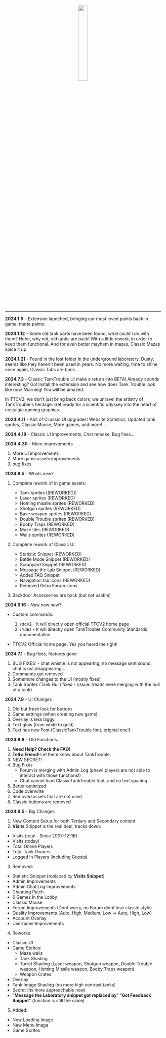 <div align="center">
<img width="25%" src="https://github.com/kamarov-therussiantank/TTCV2/raw/main/.github/banner.svg">

</div>

---

**2024.1.5** - Extension launched, bringing our most loved paints back in game, matte paints.

**2024.1.12** - Some old tank parts have been found, what could I do with them? Hehe, why not, old tanks are back! With a little rework, in order to keep them functional. And for even better mayhem in mazes, Classic Mazes spice it up.

**2024.1.21** - Found in the lost folder in the underground laboratory. Dusty, seems like they haven't been used in years. No more waiting, time to shine once again, Classic Tabs are back.

**2024.7.3** - Classic TankTrouble UI make a return into BETA! Already sounds interesting? Go! Install the extension and see how does Tank Trouble look like now. Warning! You will be amazed.

In TTCV2, we don't just bring back colors; we unravel the artistry of TankTrouble's heritage. Get ready for a scientific odyssey into the heart of nostalgic gaming graphics.

**2024.4.11** - Alot of CLassic UI upgrades! Website Statistics, Updated tank sprites, Classic Mouse, More games, and more!...

**2024.4.18** - Classic UI improvements, Chat remake, Bug fixes...

**2024.4.30** - More improvements
1. More UI improvements
2. More game assets improvements
3. bug fixes


**2024.6.5** - Whats new? 

1. Complete rework of in game assets:
   - Tank sprites ((REWORKED))
   - Laser sprites (REWORKED)
   - Homing missile sprites (REWORKED)
   - Shotgun sprites (REWORKED)
   - Base weapon sprites (REWORKED)
   - Double Trouble sprites (REWORKED)
   - Booby Traps (REWORKED)
   - Maze tiles (REWORKED)
   - Walls sprites (REWORKED)

2. Complete rework of Classic UI:
   - Statistic Snippet (REWORKED)
   - Battle Mode Snippet (REWORKED)
   - Scrapyard Snippet (REWORKED)
   - Message the Lab Snippet (REWORKED)
   - Added FAQ Snippet
   - Navigation tab icons (REWORKED)
   - Removed Retro Forum icons
  
3. Backdoor Accessories are back (but not usable)

   
**2024.6.16** - New new new? 

- Custom commands:
   1.  /ttcv2 - It will directly open official TTCV2 home page
   2.  /rules - It will directly open TankTrouble Community Standards documentation
 
- TTCV2 Official home page. Yes you heard me right!


**2024.7.1** - Bug fixes, features gone
1. BUG FIXES: - chat whistle is not appearing, no message sent sound, chat is not disappearing...
2. Commands got removed
3. Somemore changes to the UI (mostly fixes)
4. Tank Sprites (Tank Hull) fixed - (issue: treads were merging with the hull of a tank)


**2024.7.9** - UI Changes
1. Old but fresh look for buttons
2. Game settings (when creating new game)
3. Overlay is less laggy
4. Text glow (from white to gold)
5. Text has new Font (ClassicTankTrouble font, original one!)



**2024.8.8** - Old Functions...
1. **Need Help? Check the FAQ!**
2. **Tell a Friend**! Let them know about TankTrouble.
3. NEW SECRET! 
4. Bug Fixes
   - Forum is merging with Admin Log (phew! players are not able to interact with those functions!)
   - Chat cannot load ClassicTankTrouble font, and no text spacing
5. Better optimized
6. Code overwrite
7. Removed assets that are not used
8. Classic buttons are removed


**2024.9.5** - Big Changes
1. New Content Setup for both Tertiary and Secondary content
2. **Visits** Snippet is the real deal, tracks down: 
 - Visits (total - Since 2007-12-16)
 - Visits (today)
 - Total Online Players
 - Total Tank Owners
 - Logged In Players (including Guests)

3. Removed:
 - Statistic Snippet (replaced by **Visits Snippet**)
 - Admin Improvements
 - Admin Chat Log Improvements
 - Cheating Patch
 - 6 Games In the Lobby 
 - Classic Mouse
 - Forum Improvements (Dont worry, no Forum didnt lose classic style)
 - Quality Improvements (Auto, High, Medium, Low -> Auto, High, Low)
 - Account Overlay
 - Username Improvements

4. Reworks:
 - Classic UI
 - Game Sprites:
   - Maze walls
   - Tank Shading
   - Turret Shading (Laser weapon, Shotgun weapon, Double Trouble weapon, Homing Missile weapon, Booby Traps weapon)
   - Weapon Crates
 - Overlay
 - Tank Image Shading (no more high contrast tanks)
 - Secret (its more approachable now)
 - "**Message the Laboratory snippet got replaced by**" "**Got Feedback Snippet**" (function is still the same)

5. Added:
 - New Loading Image
 - New Menu Image
 - Game Sprites

